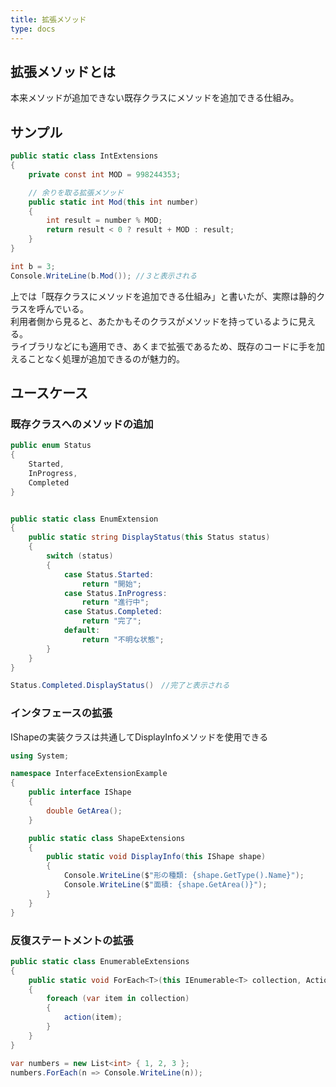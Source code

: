 ```yaml
---
title: 拡張メソッド
type: docs
---
```



## 拡張メソッドとは

本来メソッドが追加できない既存クラスにメソッドを追加できる仕組み。

## サンプル

```C#
public static class IntExtensions
{
    private const int MOD = 998244353;

    // 余りを取る拡張メソッド
    public static int Mod(this int number)
    {
        int result = number % MOD;
        return result < 0 ? result + MOD : result;
    }
}

int b = 3;
Console.WriteLine(b.Mod()); //３と表示される
```

上では「既存クラスにメソッドを追加できる仕組み」と書いたが、実際は静的クラスを呼んでいる。  
利用者側から見ると、あたかもそのクラスがメソッドを持っているように見える。  
ライブラリなどにも適用でき、あくまで拡張であるため、既存のコードに手を加えることなく処理が追加できるのが魅力的。

## ユースケース
### 既存クラスへのメソッドの追加

```C#
public enum Status
{
    Started,
    InProgress,
    Completed
}


public static class EnumExtension
{
    public static string DisplayStatus(this Status status)
    {
        switch (status)
        {
            case Status.Started:
                return "開始";
            case Status.InProgress:
                return "進行中";
            case Status.Completed:
                return "完了";
            default:
                return "不明な状態";
        }
    }
}

Status.Completed.DisplayStatus()　//完了と表示される
```

### インタフェースの拡張
IShapeの実装クラスは共通してDisplayInfoメソッドを使用できる
```C#
using System;

namespace InterfaceExtensionExample
{
    public interface IShape
    {
        double GetArea();
    }

    public static class ShapeExtensions
    {
        public static void DisplayInfo(this IShape shape)
        {
            Console.WriteLine($"形の種類: {shape.GetType().Name}");
            Console.WriteLine($"面積: {shape.GetArea()}");
        }
    }
}
```

### 反復ステートメントの拡張

```C#
public static class EnumerableExtensions
{
    public static void ForEach<T>(this IEnumerable<T> collection, Action<T> action)
    {
        foreach (var item in collection)
        {
            action(item);
        }
    }
}

var numbers = new List<int> { 1, 2, 3 };
numbers.ForEach(n => Console.WriteLine(n));
```